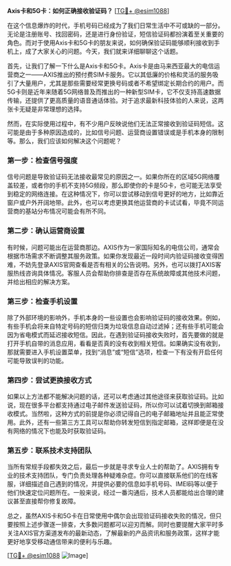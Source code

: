 **Axis卡和5G卡：如何正确接收验证码？** [[TG💪+ @esim1088](https://t.me/s/esim1088)]

在这个信息爆炸的时代，手机号码已经成为了我们日常生活中不可或缺的一部分。无论是注册账号、找回密码，还是进行身份验证，短信验证码都扮演着至关重要的角色。而对于使用Axis卡和5G卡的朋友来说，如何确保验证码能够顺利接收到手机上，成了大家关心的问题。今天，我们就来详细聊聊这个话题。

首先，让我们了解一下什么是Axis卡和5G卡。Axis卡是由马来西亚最大的电信运营商之一——AXIS推出的预付费SIM卡服务。它以其低廉的价格和灵活的服务吸引了大量用户，尤其是那些需要经常更换号码或者不希望绑定长期合约的用户。而5G卡则是近年来随着5G网络普及而推出的一种新型SIM卡，它不仅支持高速数据传输，还提供了更高质量的语音通话体验。对于追求最新科技体验的人来说，这两张卡无疑是非常理想的选择。

然而，在实际使用过程中，有不少用户反映说他们无法正常接收到验证码短信。这可能是由于多种原因造成的，比如信号问题、运营商设置错误或是手机本身的限制等。那么，我们应该如何解决这个问题呢？

### **第一步：检查信号强度**

信号问题是导致验证码无法接收最常见的原因之一。如果你所在的区域5G网络覆盖较差，或者你的手机不支持5G频段，那么即使你的卡是5G卡，也可能无法享受到稳定的网络连接。在这种情况下，你可以尝试移动到信号更好的地方，比如靠近窗户或户外开阔地带。此外，也可以考虑更换其他运营商的卡试试看，毕竟不同运营商的基站分布情况可能会有所不同。

### **第二步：确认运营商设置**

有时候，问题可能出在运营商那边。AXIS作为一家国际知名的电信公司，通常会根据市场需求不断调整其服务政策。如果你发现最近一段时间内验证码接收变得困难，不妨先登录AXIS官网查看是否有相关的公告说明。另外，也可以拨打AXIS客服热线咨询具体情况。客服人员会帮助你排查是否存在系统故障或其他技术问题，并给出相应的解决方案。

### **第三步：检查手机设置**

除了外部环境的影响外，手机本身的一些设置也会影响验证码的接收效果。例如，有些手机会将来自特定号码的短信归类为垃圾信息自动过滤掉；还有些手机可能会因为省电模式而延迟接收短信。因此，在遇到验证码接收失败时，首先要做的就是打开手机自带的消息应用，看看是否真的没有收到相关短信。如果确实没有收到，那就需要进入手机设置菜单，找到“消息”或“短信”选项，检查一下有没有开启任何可能导致误判的功能。

### **第四步：尝试更换接收方式**

如果以上方法都不能解决问题的话，还可以考虑通过其他途径来获取验证码。比如说，现在很多平台都支持通过电子邮件发送验证码，所以你可以试着切换到邮箱接收模式。当然啦，这种方式的前提是你必须记得自己的电子邮箱地址并且能正常使用。此外，还有一些第三方工具可以帮助你转发短信到指定邮箱，这样即便是在没有网络的情况下也能及时获取验证码。

### **第五步：联系技术支持团队**

当所有常规手段都失效之后，最后一步就是寻求专业人士的帮助了。AXIS拥有专业的技术支持团队，专门负责处理各种疑难杂症。你可以直接联系他们的在线客服，详细描述自己遇到的情况，并提供必要的信息如手机号码、IMEI码等以便于他们快速定位问题所在。一般来说，经过一番沟通后，技术人员都能给出合理的建议甚至直接帮你修复故障。

总之，虽然AXIS卡和5G卡在日常使用中偶尔会出现验证码接收失败的情况，但只要按照上述步骤逐一排查，大多数问题都可以迎刃而解。同时也要提醒大家平时多关注AXIS官方渠道发布的最新动态，了解最新的产品资讯和服务政策，这样才能更好地享受移动通信带来的便利与乐趣。

[[TG💪+ @esim1088](https://t.me/s/esim1088) ![Image](https://i.postimg.cc/4NQfJmqS/Snipaste-2025-05-13-00-14-12.png)]